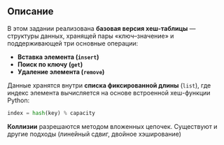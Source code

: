 ## Описание

В этом задании реализована **базовая версия хеш-таблицы** — структуры данных, хранящей пары «ключ–значение» и поддерживающей три основные операции:

- **Вставка элемента (`insert`)**
- **Поиск по ключу (`get`)**
- **Удаление элемента (`remove`)**


Данные хранятся внутри **списка фиксированной длины** (`list`), где индекс элемента вычисляется на основе встроенной хеш-функции Python:

```python
index = hash(key) % capacity
```

**Коллизии** разрешаются методом вложенных цепочек. Существуют и другие подходы (линейный сдвиг, двойное хэширование)